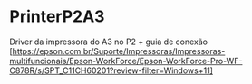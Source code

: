 # PrinterP2A3
Driver da impressora do A3 no P2 + guia de conexão
[https://epson.com.br/Suporte/Impressoras/Impressoras-multifuncionais/Epson-WorkForce/Epson-WorkForce-Pro-WF-C878R/s/SPT_C11CH60201?review-filter=Windows+11]

